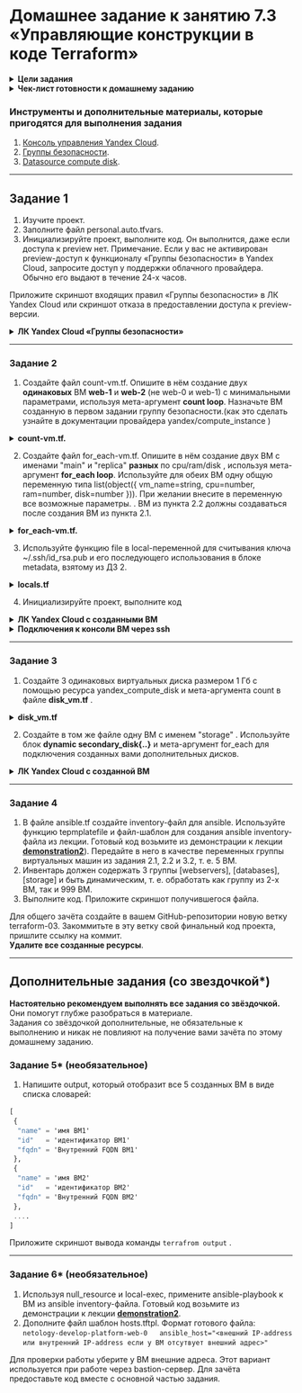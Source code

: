 
# Домашнее задание к занятию 7.3 «Управляющие конструкции в коде Terraform»

<details><summary><b>Цели задания</b></summary>

1. Отработать основные принципы и методы работы с управляющими конструкциями Terraform.
2. Освоить работу с шаблонизатором Terraform (Interpolation Syntax).

</details>

<details><summary><b>Чек-лист готовности к домашнему заданию</b></summary>

1. Зарегистрирован аккаунт в Yandex Cloud. Использован промокод на грант.
2. Установлен инструмент Yandex CLI.
3. Доступен исходный код для выполнения задания в директории [**03/src**](https://github.com/sergey-vs/DevOps-netology/tree/main/03-ter-homeworks/src/303).
4. Любые ВМ, использованные при выполнении задания, должны быть прерываемыми, для экономии средств.

</details>

### Инструменты и дополнительные материалы, которые пригодятся для выполнения задания

1. [Консоль управления Yandex Cloud](https://console.cloud.yandex.ru/folders/<cloud_id>/vpc/security-groups).
2. [Группы безопасности](https://cloud.yandex.ru/docs/vpc/concepts/security-groups?from=int-console-help-center-or-nav).
3. [Datasource compute disk](https://terraform-eap.website.yandexcloud.net/docs/providers/yandex/d/datasource_compute_disk.html).

***

## Задание 1

 1. Изучите проект.
 2. Заполните файл personal.auto.tfvars.
 3. Инициализируйте проект, выполните код. Он выполнится, даже если доступа к preview нет.
Примечание. Если у вас не активирован preview-доступ к функционалу «Группы безопасности» в Yandex Cloud, запросите доступ у поддержки облачного провайдера. Обычно его выдают в течение 24-х часов.

Приложите скриншот входящих правил «Группы безопасности» в ЛК Yandex Cloud или скриншот отказа в предоставлении доступа к preview-версии.

<details><summary><b>ЛК Yandex Cloud «Группы безопасности»</b></summary>

![Screenshot](./screenshots/yc_70301.png)

</details>

***

### Задание 2

1. Создайте файл count-vm.tf. Опишите в нём создание двух **одинаковых** ВМ  **web-1** и **web-2** (не web-0 и web-1) с минимальными параметрами, используя мета-аргумент **count loop**. Назначьте ВМ созданную в первом задании группу безопасности.(как это сделать узнайте в документации провайдера yandex/compute_instance )

<details><summary><b>count-vm.tf.</b></summary>

```tf

#создаем 2 идентичные ВМ
resource "yandex_compute_instance" "first_server" {
  name        = "web-${count.index + 1}"
  platform_id = "standard-v1"
  
  count = 2

  resources {
    cores  = var.vm_resources.cores
    memory = var.vm_resources.memory
    core_fraction = var.vm_resources.core_fraction
  }

  boot_disk {
    initialize_params {
      image_id = data.yandex_compute_image.ubuntu.image_id
    }
  }

  scheduling_policy {
    preemptible = true
  }

  network_interface {
    subnet_id = yandex_vpc_subnet.develop.id
    nat       = true
  }

  metadata = local.ssh_keys_and_serial_port  
}
```
</details>

2. Создайте файл for_each-vm.tf. Опишите в нём создание двух ВМ с именами "main" и "replica" **разных** по cpu/ram/disk , используя мета-аргумент **for_each loop**. Используйте для обеих ВМ одну общую переменную типа list(object({ vm_name=string, cpu=number, ram=number, disk=number  })). При желании внесите в переменную все возможные параметры.
. ВМ из пункта 2.2 должны создаваться после создания ВМ из пункта 2.1.

<details><summary><b>for_each-vm.tf.</b></summary>

```tf
resource "yandex_compute_instance""second_server" {
  for_each = {
    for key,value in var.vms:
    key => value
  }

  name        = each.value.vm_name
  platform_id = "standard-v1"
  resources {
    cores         = each.value.cpu
    memory        = each.value.ram
    core_fraction = each.value.core_fraction
  }


boot_disk {
  initialize_params {
      image_id = data.yandex_compute_image.ubuntu.image_id
      size     = each.value.disk_size
    }
}  

scheduling_policy {
  preemptible = true
  }
network_interface {
  subnet_id = yandex_vpc_subnet.develop.id
  nat       = true
}

metadata = local.ssh_keys_and_serial_port

 depends_on = [
    yandex_compute_instance.first_server
  ]

}
```
</details>

3. Используйте функцию file в local-переменной для считывания ключа ~/.ssh/id_rsa.pub и его последующего использования в блоке metadata, взятому из ДЗ 2.

<details><summary><b>locals.tf</b></summary>

```tf
locals {
    ssh_keys_and_serial_port      = {
    ssh-keys                      = "ubuntu:${file("~/.ssh/id_ed25519.pub")}"
    serial-port-enable            = "1"
 }
}
```
</details>

4. Инициализируйте проект, выполните код

<details><summary><b>ЛК Yandex Cloud с созданными ВМ</b></summary>

![Screenshot](./screenshots/yc_703022.png)

</details>

<details><summary><b>Подключения к консоли ВМ через ssh</b></summary>

```bash
┌──(sergey㉿kali)-[~/terraform/hw_ter2]
└─$ ssh ubuntu@51.250.1.206
The authenticity of host '51.250.1.206 (51.250.1.206)' can't be established.
ED25519 key fingerprint is SHA256:k0tuXwS/gR9y5+u86hWcZQYljbSHwyRfG/eCf2ReSEE.
This key is not known by any other names.
Are you sure you want to continue connecting (yes/no/[fingerprint])? yes
Warning: Permanently added '51.250.1.206' (ED25519) to the list of known hosts.
Welcome to Ubuntu 20.04.6 LTS (GNU/Linux 5.4.0-162-generic x86_64)

 * Documentation:  https://help.ubuntu.com
 * Management:     https://landscape.canonical.com
 * Support:        https://ubuntu.com/advantage

The programs included with the Ubuntu system are free software;
the exact distribution terms for each program are described in the
individual files in /usr/share/doc/*/copyright.

Ubuntu comes with ABSOLUTELY NO WARRANTY, to the extent permitted by
applicable law.

To run a command as administrator (user "root"), use "sudo <command>".
See "man sudo_root" for details.

ubuntu@fhm9ddiav10dehnn0n7k:~$ uname -a
Linux fhm9ddiav10dehnn0n7k 5.4.0-162-generic #179-Ubuntu SMP Mon Aug 14 08:51:31 UTC 2023 x86_64 x86_64 x86_64 GNU/Linux
ubuntu@fhm9ddiav10dehnn0n7k:~$ exit
logout
Connection to 51.250.1.206 closed.

┌──(sergey㉿kali)-[~/terraform/hw_ter2]
└─$
 
```

</details>

***

### Задание 3

1. Создайте 3 одинаковых виртуальных диска размером 1 Гб с помощью ресурса yandex_compute_disk и мета-аргумента count в файле **disk_vm.tf** .

<details><summary><b>disk_vm.tf</b></summary>

```tf
resource "yandex_compute_disk" "default_disk" {
  count      = 3
  name       = "default-disk-${count.index + 1}"
  type       = "network-hdd"
  zone       = var.default_zone
  size       = 1
  block_size = 4096
}

resource "yandex_compute_instance" "storage_server" {

    depends_on = [yandex_compute_disk.default_disk]

  name        = "storage"
  platform_id = "standard-v1"

  resources {
    cores         = var.vm_resources.cores
    memory        = var.vm_resources.memory
    core_fraction = var.vm_resources.core_fraction
  }

boot_disk {
    initialize_params {
      image_id = data.yandex_compute_image.ubuntu.image_id
    }
  }

  dynamic "secondary_disk" {
    for_each = toset(yandex_compute_disk.default_disk[*].id)
    content {
      disk_id     = secondary_disk.key
      auto_delete = true
    }
  }

metadata = local.ssh_keys_and_serial_port

scheduling_policy {
    preemptible = true
  }

   network_interface {
    subnet_id = yandex_vpc_subnet.develop.id
    nat       = true
  }

 allow_stopping_for_update = true

}
```

</details>

2. Создайте в том же файле одну ВМ c именем "storage" . Используйте блок **dynamic secondary_disk{..}** и мета-аргумент for_each для подключения созданных вами дополнительных дисков.

<details><summary><b>ЛК Yandex Cloud с созданной ВМ</b></summary>

![Screenshot](./screenshots/yc_703032.png)

</details>

***

### Задание 4

1. В файле ansible.tf создайте inventory-файл для ansible.
Используйте функцию tepmplatefile и файл-шаблон для создания ansible inventory-файла из лекции.
Готовый код возьмите из демонстрации к лекции [**demonstration2**](https://github.com/sergey-vs/DevOps-netology/tree/main/03-ter-homeworks/src/303/demonstration)).
Передайте в него в качестве переменных группы виртуальных машин из задания 2.1, 2.2 и 3.2, т. е. 5 ВМ.
2. Инвентарь должен содержать 3 группы [webservers], [databases], [storage] и быть динамическим, т. е. обработать как группу из 2-х ВМ, так и 999 ВМ.
4. Выполните код. Приложите скриншот получившегося файла. 

Для общего зачёта создайте в вашем GitHub-репозитории новую ветку terraform-03. Закоммитьте в эту ветку свой финальный код проекта, пришлите ссылку на коммит.   
**Удалите все созданные ресурсы**.

***

## Дополнительные задания (со звездочкой*)

**Настоятельно рекомендуем выполнять все задания со звёздочкой.** Они помогут глубже разобраться в материале.   
Задания со звёздочкой дополнительные, не обязательные к выполнению и никак не повлияют на получение вами зачёта по этому домашнему заданию. 

### Задание 5* (необязательное)
1. Напишите output, который отобразит все 5 созданных ВМ в виде списка словарей:

```tf
[
 {
  "name" = 'имя ВМ1'
  "id"   = 'идентификатор ВМ1'
  "fqdn" = 'Внутренний FQDN ВМ1'
 },
 {
  "name" = 'имя ВМ2'
  "id"   = 'идентификатор ВМ2'
  "fqdn" = 'Внутренний FQDN ВМ2'
 },
 ....
]

```

Приложите скриншот вывода команды `terrafrom output` .

***

### Задание 6* (необязательное)

 1. Используя null_resource и local-exec, примените ansible-playbook к ВМ из ansible inventory-файла.
 Готовый код возьмите из демонстрации к лекции [**demonstration2**](https://github.com/sergey-vs/DevOps-netology/tree/main/03-ter-homeworks/src/303/demonstration).
 3. Дополните файл шаблон hosts.tftpl. 
 Формат готового файла:
 ```netology-develop-platform-web-0   ansible_host="<внешний IP-address или внутренний IP-address если у ВМ отсутвует внешний адрес>"```

Для проверки работы уберите у ВМ внешние адреса. Этот вариант используется при работе через bastion-сервер.
Для зачёта предоставьте код вместе с основной частью задания.

